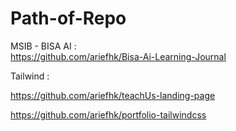# Path-of-Repo

MSIB - BISA AI : <br>
https://github.com/ariefhk/Bisa-Ai-Learning-Journal

Tailwind : <br>
[^1]:https://github.com/ariefhk/tailwind-ngaos

https://github.com/ariefhk/teachUs-landing-page

https://github.com/ariefhk/portfolio-tailwindcss
